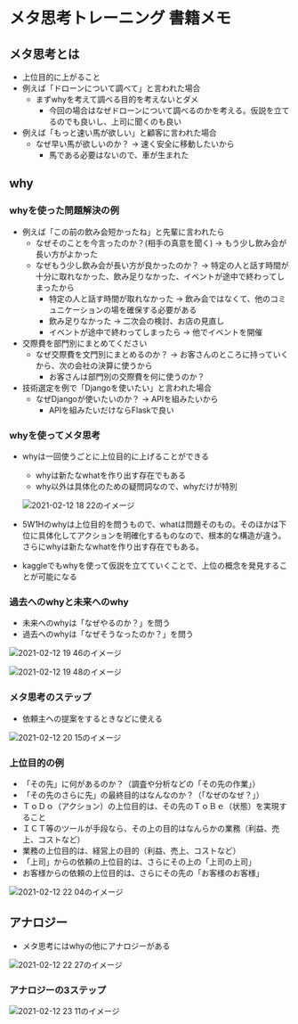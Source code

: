 # メタ思考トレーニング 書籍メモ
## メタ思考とは
- 上位目的に上がること
- 例えば「ドローンについて調べて」と言われた場合
  - まずwhyを考えて調べる目的を考えないとダメ
    - 今回の場合はなぜドローンについて調べるのかを考える。仮説を立てるのでも良いし、上司に聞くのも良い
- 例えば「もっと速い馬が欲しい」と顧客に言われた場合
  - なぜ早い馬が欲しいのか？ -> 速く安全に移動したいから
    - 馬である必要はないので、車が生まれた

## why
### whyを使った問題解決の例
- 例えば「この前の飲み会短かったね」と先輩に言われたら
  - なぜそのことを今言ったのか？(相手の真意を聞く) -> もう少し飲み会が長い方がよかった
  - なぜもう少し飲み会が長い方が良かったのか？ -> 特定の人と話す時間が十分に取れなかった、飲み足りなかった、イベントが途中で終わってしまったから
    - 特定の人と話す時間が取れなかった -> 飲み会ではなくて、他のコミュニケーションの場を確保する必要がある
    - 飲み足りなかった -> 二次会の検討、お店の見直し
    - イベントが途中で終わってしまったら -> 他でイベントを開催
- 交際費を部門別にまとめてください
  - なぜ交際費を文門別にまとめるのか？ -> お客さんのところに持っていくから、次の会社の決算に使うから
    - お客さんは部門別の交際費を何に使うのか？
- 技術選定を例で「Djangoを使いたい」と言われた場合
  - なぜDjangoが使いたいのか？ -> APIを組みたいから
    - APIを組みたいだけならFlaskで良い

### whyを使ってメタ思考
- whyは一回使うごとに上位目的に上げることができる
  - whyは新たなwhatを作り出す存在でもある
  - why以外は具体化のための疑問詞なので、whyだけが特別

  ![2021-02-12 18 22のイメージ](https://user-images.githubusercontent.com/53253817/107750418-56c4f080-6d5f-11eb-93cf-31545bfcc8f5.jpeg)

- 5W1Hのwhyは上位目的を問うもので、whatは問題そのもの。そのほかは下位に具体化してアクションを明確化するものなので、根本的な構造が違う。さらにwhyは新たなwhatを作り出す存在でもある。
- kaggleでもwhyを使って仮説を立てていくことで、上位の概念を発見することが可能になる

### 過去へのwhyと未来へのwhy
- 未来へのwhyは「なぜやるのか？」を問う
- 過去へのwhyは「なぜそうなったのか？」を問う

![2021-02-12 19 46のイメージ](https://user-images.githubusercontent.com/53253817/107759013-06ec2680-6d6b-11eb-8d71-426b8a59d9e4.jpeg)

![2021-02-12 19 48のイメージ](https://user-images.githubusercontent.com/53253817/107759198-4dda1c00-6d6b-11eb-9d37-13600b6b7c8a.jpeg)

### メタ思考のステップ
- 依頼主への提案をするときなどに使える

![2021-02-12 20 15のイメージ](https://user-images.githubusercontent.com/53253817/107761648-12d9e780-6d6f-11eb-8baf-3788919abd2d.jpeg)

### 上位目的の例
- 「その先」に何があるのか？（調査や分析などの「その先の作業」）
- 「その先のさらに先」の最終目的はなんなのか？（「なぜのなぜ？」）
- ＴｏＤｏ（アクション）の上位目的は、その先のＴｏＢｅ（状態）を実現すること
- ＩＣＴ等のツールが手段なら、その上の目的はなんらかの業務（利益、売上、コストなど）
- 業務の上位目的は、経営上の目的（利益、売上、コストなど）
- 「上司」からの依頼の上位目的は、さらにその上の「上司の上司」
- お客様からの依頼の上位目的は、さらにその先の「お客様のお客様」

![2021-02-12 22 04のイメージ](https://user-images.githubusercontent.com/53253817/107771627-5daf2b80-6d7e-11eb-9425-895e87d362c9.jpeg)

## アナロジー
- メタ思考にはwhyの他にアナロジーがある

![2021-02-12 22 27のイメージ](https://user-images.githubusercontent.com/53253817/107773778-7ec54b80-6d81-11eb-9333-0783b5da0335.jpeg)

### アナロジーの3ステップ

![2021-02-12 23 11のイメージ](https://user-images.githubusercontent.com/53253817/107778651-aae3cb00-6d87-11eb-8922-bf57b4e6cbe1.jpeg)
